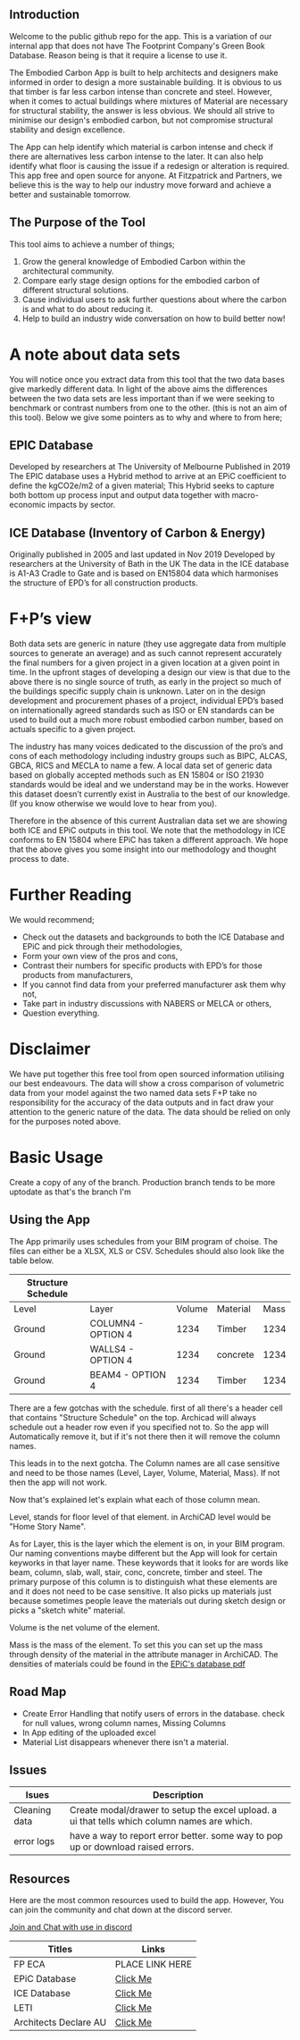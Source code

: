 ## Introduction
Welcome to the public github repo for the app. This is a variation of our internal app that does not have The Footprint Company's Green Book Database. Reason being is that it require a license to use it. 

The Embodied Carbon App is built to help architects and designers make informed in order to design a more sustainable building. It is obvious to us that timber is far less carbon intense than concrete and steel. However, when it comes to actual buildings where mixtures of Material are necessary for structural stability, the answer is less obvious. We should all strive to minimise our design's embodied carbon, but not compromise structural stability and design excellence. 

The App can help identify which material is carbon intense and check if there are alternatives less carbon intense to the later. It can also help identify what floor is causing the issue if a redesign or alteration is required. This app free and open source for anyone. At Fitzpatrick and Partners, we believe this is the way to help our industry move forward and achieve a better and sustainable tomorrow.

## The Purpose of the Tool
This tool aims to achieve a number of things;
1.	Grow the general knowledge of Embodied Carbon within the architectural community.
2.	Compare early stage design options for the embodied carbon of different structural solutions.
3.	Cause individual users to ask further questions about where the carbon is and what to do about reducing it.
4.	Help to build an industry wide conversation on how to build better now!

# A note about data sets
You will notice once you extract data from this tool that the two data bases give markedly different data. 
In light of the above aims the differences between the two data sets are less important than if we were seeking to benchmark or contrast numbers from one to the other. (this is not an aim of this tool).
Below we give some pointers as to why and where to from here;

## EPIC Database
Developed by researchers at The University of Melbourne
Published in 2019 
The EPIC database uses a Hybrid method to arrive at an EPiC coefficient to define the kgCO2e/m2 of a given material;
This Hybrid seeks to capture both bottom up process input and output data together with macro-economic impacts by sector.

## ICE Database (Inventory of Carbon & Energy)
Originally published in 2005 and last updated in Nov 2019
Developed by researchers at the University of Bath in the UK
The data in the ICE database is A1-A3 Cradle to Gate and is based on EN15804 data which harmonises the structure of EPD’s for all construction products.

# F+P’s view
Both data sets are generic in nature (they use aggregate data from multiple sources to generate an average) and as such cannot represent accurately the final numbers for a given project in a given location at a given point in time.
In the upfront stages of developing a design our view is that due to the above there is no single source of truth, as early in the project so much of the buildings specific supply chain is unknown.
Later on in the design development and procurement phases of a project, individual EPD’s based on internationally agreed standards such as ISO or EN standards can be used to build out a much more robust embodied carbon number, based on actuals specific to a given project.

The industry has many voices dedicated to the discussion of the pro’s and cons of each methodology including industry groups such as BIPC, ALCAS, GBCA, RICS and MECLA to name a few.
A local data set of generic data based on globally accepted methods such as EN 15804 or ISO 21930 standards would be ideal and we understand may be in the works.
However this dataset doesn’t currently exist in Australia to the best of our knowledge. (If you know otherwise we would love to hear from you).

Therefore in the absence of this current Australian data set we are showing both ICE and EPiC outputs in this tool. 
We note that the methodology in ICE conforms to EN 15804 where EPiC has taken a different approach. 
We hope that the above gives you some insight into our methodology and thought process to date.


# Further Reading
We would recommend;
- Check out the datasets and backgrounds to both the ICE Database and EPiC and pick through their methodologies, 
- Form your own view of the pros and cons,
- Contrast their numbers for specific products with EPD’s for those products from manufacturers,
- If you cannot find data from your preferred manufacturer ask them why not,
- Take part in industry discussions with NABERS or MELCA or others,
- Question everything.

# Disclaimer
We have put together this free tool from open sourced information utilising our best endeavours.
The data will show a cross comparison of volumetric data from your model against the two named data sets 
F+P take no responsibility for the accuracy of the data outputs and in fact draw your attention to the generic nature of the data.
The data should be relied on only for the purposes noted above.


# Basic Usage
Create a copy of any of the branch. Production branch tends to be more uptodate as that's the branch I'm 


## Using the App
The App primarily uses schedules from your BIM program of choise. The files can either be a XLSX, XLS or CSV. Schedules should also look like the table below.

|Structure Schedule|   ||||
|   --- |          --- |    --- |      --- |  --- |
| Level | Layer        | Volume | Material | Mass |
| Ground| COLUMN4 - OPTION 4 |   1234 |  Timber  | 1234 |
| Ground| WALLS4 - OPTION 4   |   1234 |   concrete  | 1234 |
| Ground| BEAM4 - OPTION 4   |   1234 |  Timber  | 1234 |

There are a few gotchas with the schedule. first of all there's a header cell that contains "Structure Schedule" on the top. Archicad will always schedule out a header row even if you specified not to. So the app will Automatically remove it, but if it's not there then it will remove the column names.

This leads in to the next gotcha. The Column names are all case sensitive and need to be those names (Level, Layer, Volume, Material, Mass). If not then the app will not work.

Now that's explained let's explain what each of those column mean. 

Level, stands for floor level of that element. in ArchiCAD level would be "Home Story Name". 

As for Layer, this is the layer which the element is on, in your BIM program. Our naming conventions maybe different but the App will look for certain keyworks in that layer name. These keywords that it looks for are words like beam, column, slab, wall, stair, conc, concrete, timber and steel. The primary purpose of this column is to distinguish what these elements are and it does not need to be case sensitive. It also picks up materials just because sometimes people leave the materials out during sketch design or picks a "sketch white" material. 

Volume is the net volume of the element.

Mass is the mass of the element. To set this you can set up the mass through density of the material in the attribute manager in ArchiCAD. The densities of materials could be found in the [EPiC's database pdf](https://melbourne.figshare.com/ndownloader/files/30569184)

## Road Map
- Create Error Handling that notify users of errors in the database. check for null values, wrong column names, Missing Columns
- In App editing of the uploaded excel
- Material List disappears whenever there isn't a material.


## Issues
|Isues|Description|
|---|---|
|Cleaning data| Create modal/drawer to setup the excel upload. a ui that tells which column names are which. |
| error logs | have a way to report error better. some way to pop up or download raised errors. |
## Resources
Here are the most common resources used to build the app. However, You can join the community and chat down at the discord server.

[Join and Chat with use in discord](https://discord.gg/vEcqYpmK)


| Titles          | Links |
| -----------     | ----------- |
| FP ECA          | PLACE LINK HERE       |
| EPiC Database   | [Click Me](https://msd.unimelb.edu.au/research/projects/current/environmental-performance-in-construction/epic-database)        |
|ICE Database|[Click Me](https://circularecology.com/embodied-carbon-footprint-database.html) |
|LETI| [Click Me](https://www.leti.london/)|
|Architects Declare AU| [Click Me](https://au.architectsdeclare.com/)|